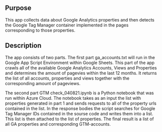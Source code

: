 ## Purpose
This app collects data about Google Analytics properties and then detects the Google Tag Manager container implemented in the pages corresponding to those properties.

## Description
The app consists of two parts.
The first part ga_accounts.txt will run in the Google App Script Environment within Google Sheets. This part of the app crawls all of the available 
Google Analytics Accounts, Views and Properties and determines the amount of pagevies within the last 12 months. It returns the list of all accounts, properties and views
together with the corresponding amount of pageviews.

The second part GTM check_040821.ipynb is a Python notebook that was run within Azure Cloud. The notebook takes as an input the list with properties generated in part 1
and sends requests to all of the property urls contained in the list. In the response bodies the script searches for Google Tag Manager IDs contained in the sourse code
and writes them into a list. This list is then attached to the list of properties. The final result is a list of all GA properties and corresponding GTM-accounts.
